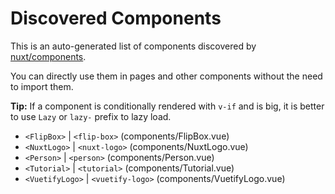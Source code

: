 # Discovered Components

This is an auto-generated list of components discovered by [nuxt/components](https://github.com/nuxt/components).

You can directly use them in pages and other components without the need to import them.

**Tip:** If a component is conditionally rendered with `v-if` and is big, it is better to use `Lazy` or `lazy-` prefix to lazy load.

- `<FlipBox>` | `<flip-box>` (components/FlipBox.vue)
- `<NuxtLogo>` | `<nuxt-logo>` (components/NuxtLogo.vue)
- `<Person>` | `<person>` (components/Person.vue)
- `<Tutorial>` | `<tutorial>` (components/Tutorial.vue)
- `<VuetifyLogo>` | `<vuetify-logo>` (components/VuetifyLogo.vue)

